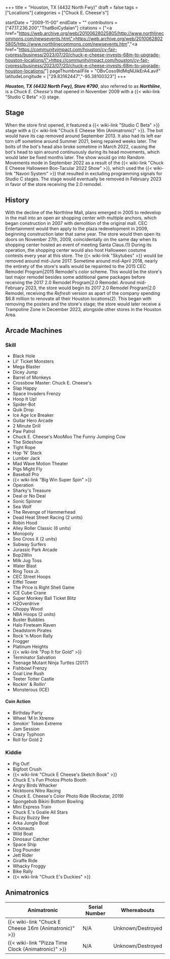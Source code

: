 +++
title = "Houston, TX (4432 North Fwy)"
draft = false
tags = ["Locations"]
categories = ["Chuck E. Cheese's"]


startDate = "2009-11-00"
endDate = ""
contributors = ["47.17.236.200","ThatBoiCydalan"]
citations = ["<a href=\"https://web.archive.org/web/20100628025805/http://www.northlinecommons.com/newsevents.htm\">https://web.archive.org/web/20100628025805/http://www.northlinecommons.com/newsevents.htm</a>","<a href=\"https://communityimpact.com/houston/cy-fair-cypress/business/2023/07/20/chuck-e-cheese-invests-68m-to-upgrade-houston-locations/\">https://communityimpact.com/houston/cy-fair-cypress/business/2023/07/20/chuck-e-cheese-invests-68m-to-upgrade-houston-locations/</a>"]
pageThumbnailFile = "OBvCoso9ldMqNUikErA4.avif"
latitudeLongitude = ["29.83162447","-95.38100323"]
+++

***Houston, TX (4432 North Fwy), Store #790***, also referred to as ***Northline***, is a *Chuck E. Cheese's* that opened in November 2009 with a {{< wiki-link "Studio C Beta" >}} stage.

## Stage

When the store first opened, it featured a {{< wiki-link "Studio C Beta" >}} stage with a {{< wiki-link "Chuck E Cheese 16m (Animatronic)" >}}. The bot would have its cap removed around September 2013. It also had its left ear torn off sometime around Summer 2021, being repaired weeks later. The bolts of the bot's head also broke sometime in March 2022, causing the bot's head to spin around continuously during its head movements, which would later be fixed months later. The show would go into Random Movements mode in September 2022 as a result of the {{< wiki-link "Chuck E Cheese Halloween Boo-Tacular 2022 Show" >}}, which used the {{< wiki-link "Navori System" >}} that resulted in excluding programming signals for Studio C stages. The stage would eventually be removed in February 2023 in favor of the store receiving the 2.0 remodel.

## History

With the decline of the Northline Mall, plans emerged in 2005 to redevelop in the mall into an open air shopping center with multiple anchors, which began construction in 2007 with demolition of the original mall. CEC Entertainment would then apply to the plaza redevelopment in 2009, beginning construction later that same year. The store would then open its doors on November 27th, 2009, coincidentally on the same day when its shopping center hosted an event of meeting Santa Claus.(1) During its operation, the shopping center would also host Halloween costume contests every year at this store. The {{< wiki-link "Skytubes" >}} would be removed around mid-June 2017. Sometime around mid-April 2018, nearly the entirety of the store's walls would be repainted to the 2015 CEC Remodel Program|2015 Remodel's color scheme. This would be the store's last major remodel besides some additional game packages before receiving the 2017 2.0 Remodel Program|2.0 Remodel. Around mid-February 2023, the store would begin its 2017 2.0 Remodel Program|2.0 Remodel, receiving the *Refresh* version as apart of the company spending $6.8 million to renovate all their Houston locations(2). This began with removing the posters and the store's stage; the store would later receive a Trampoline Zone in December 2023, alongside other stores in the Houston Area.

## Arcade Machines

### Skill

- Black Hole
- Lil' Ticket Monsters
- Mega Blaster
- Dicey Jump
- Barrel of Monkeys
- Crossbow Master: Chuck E. Cheese's
- Slap Happy
- Space Invaders Frenzy
- Hoop It Up!
- Spider-Bot
- Quik Drop
- Ice Age Ice Breaker
- Guitar Hero Arcade
- 2 Minute Drill
- Paw Patrol
- Chuck E. Cheese's MooMoo The Funny Jumping Cow
- The Sideshow
- Tight Rope
- Hop 'N' Stack
- Lumber Jack
- Mad Wave Motion Theater
- Pigs Might Fly
- Baseball Pro
- {{< wiki-link "Big Win Super Spin" >}}
- Operation
- Sharky's Treasure
- Deal or No Deal
- Sonic Spinner
- Sea Wolf
- The Revenge of Hammerhead
- Dead Heat Street Racing (2 units)
- Robin Hood
- Alley Roller Classic (6 units)
- Monopoly
- Sno Cross X (2 units)
- Subway Surfers
- Jurassic Park Arcade
- Bop2Win
- Milk Jug Toss
- Water Blast
- Ring Toss Jr.
- CEC Street Hoops
- Eiffel Tower
- The Price is Right Shell Game
- ICE Cube Crane
- Super Monkey Ball Ticket Blitz
- H2Overdrive
- Choppy Wood
- NBA Hoops (2 units)
- Buster Bubbles
- Halo Fireteam Raven
- Deadstorm Pirates
- Rock 'n Moon Rally
- Frogger
- Platinum Heights
- {{< wiki-link "Pop It for Gold" >}}
- Terminator Salvation
- Teenage Mutant Ninja Turtles (2017)
- Fishbowl Frenzy
- Goal Line Rush
- Teeter Totter Castle
- Rockin' &amp; Rollin'
- Monsterous (ICE)

#### Coin Action

- Birthday Party
- Wheel 'M In Xtreme
- Smokin' Token Extreme
- Jam Session
- Crazy Typhoon
- Roll for Gold 2

### Kiddie

- Pig Out!
- Bigfoot Crush
- {{< wiki-link "Chuck E Cheese's Sketch Book" >}}
- Chuck E.'s Fun Photos Photo Booth
- Angry Birds Whacker
- Nicktoons Nitro Racing
- Chuck E. Cheese's Color Photo Ride (Rockstar, 2019)
- Spongebob Bikini Bottom Bowling
- Mini Express Train
- Chuck E.'s Goalie All Stars
- Buzzy Buzzy Bee
- Arka Jungle Boat
- Octonauts
- Wild Boat
- Dinosaur Catcher
- Space Ship
- Dog Pounder
- Jett Rider
- Giraffe Ride
- Whacky Froggy
- Bike Rally
- {{< wiki-link "Chuck E's Duckies" >}}

## Animatronics

| Animatronic                                                | Serial Number | Whereabouts       |
|------------------------------------------------------------|---------------|-------------------|
| {{< wiki-link "Chuck E Cheese 16m (Animatronic)" >}} | N/A           | Unknown/Destroyed |
| {{< wiki-link "Pizza Time Clock (Animatronic)" >}}   | N/A           | Unknown/Destroyed |